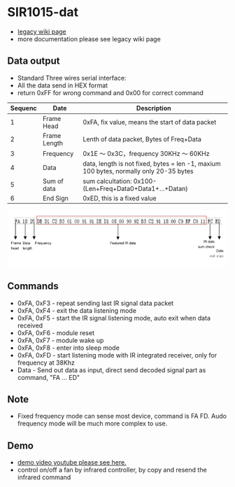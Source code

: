 # SIR1015-dat

- [legacy wiki page](https://w.electrodragon.com/w/EDIR)
- more documentation please see legacy wiki page

## Data output

- Standard Three wires serial interface:
- All the data send in HEX format
- return 0xFF for wrong command and 0x00 for correct command

| Sequenc | Date         | Description                                                                            |
| ------- | ------------ | -------------------------------------------------------------------------------------- |
| 1       | Frame Head   | 0xFA, fix value, means the start of data packet                                        |
| 2       | Frame Length | Lenth of data packet, Bytes of Freq+Data                                               |
| 3       | Frequency    | 0x1E ～ 0x3C，frequency 30KHz ～ 60KHz                                                 |
| 4       | Data         | data, length is not fixed, bytes = len -1, maxium 100 bytes, normally only 20-35 bytes |
| 5       | Sum of data  | sum calcultation: 0x100- (Len+Freq+Data0+Data1+…+Datan)                                |
| 6       | End Sign     | 0xED, this is a fixed value                                                            |


![](2023-10-19-12-57-39.png)


## Commands 

- 0xFA, 0xF3 - repeat sending last IR signal data packet
- 0xFA, 0xF4 - exit the data listening mode
- 0xFA, 0xF5 - start the IR signal listening mode, auto exit when data received
- 0xFA, 0xF6 - module reset
- 0xFA, 0xF7 - module wake up
- 0xFA, 0xF8 - enter into sleep mode
- 0xFA, 0xFD - start listening mode with IR integrated receiver, only for frequency at 38Khz
- Data - Send out data as input, direct send decoded signal part as command,  "FA ... ED"


## Note 

- Fixed frequency mode can sense most device, command is FA FD. Audo frequency mode will be much more complex to use.


## Demo 

- [demo video youtube please see here.](https://www.youtube.com/watch?v=Zv19LSpA8Uc&ab_channel=Electrodragon)
- control on/off a fan by infrared controller, by copy and resend the infrared command